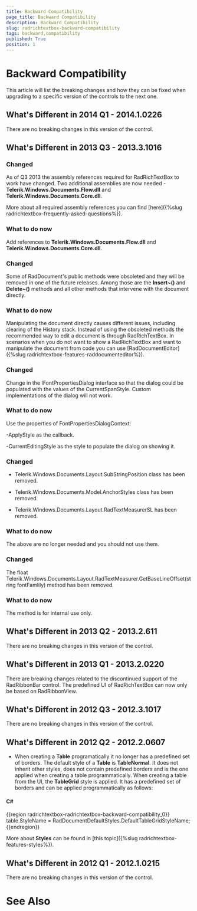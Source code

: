 ```yaml
---
title: Backward Compatibility
page_title: Backward Compatibility
description: Backward Compatibility
slug: radrichtextbox-backward-compatibility
tags: backward,compatibility
published: True
position: 1
---
```


# Backward Compatibility



This article will list the breaking changes and how they can be fixed when upgrading to a specific version of the controls to the next one.

## What's Different in 2014 Q1 - 2014.1.0226

There are no breaking changes in this version of the control.

## What's Different in 2013 Q3 - 2013.3.1016

### Changed

As of Q3 2013 the assembly references required for RadRichTextBox to work have changed. Two additional assemblies are now needed -
              __Telerik.Windows.Documents.Flow.dll__ and __Telerik.Windows.Documents.Core.dll__.
            

More about all required assembly references you can find [here]({%slug radrichtextbox-frequently-asked-questions%}).
            

### What to do now

Add references to __Telerik.Windows.Documents.Flow.dll__ and __Telerik.Windows.Documents.Core.dll__.
            

### Changed

Some of RadDocument's public methods were obsoleted and they will be removed in one of the future releases. Among those are the
              __Insert~()__ and __Delete~()__ methods and all other methods that intervene with the document directly.
            

### What to do now

Manipulating the document directly causes different issues, including clearing of the History stack. Instead of using the obsoleted methods the
              recommended way to edit a document is through RadRichTextBox. In scenarios when you do not want to show a RadRichTextBox and want to manipulate the
              document from code you can use [RadDocumentEditor]({%slug radrichtextbox-features-raddocumenteditor%}).
            

### Changed

Change in the IFontPropertiesDialog interface so that the dialog could be populated with the values of the CurrentSpanStyle. Custom implementations of
              the dialog will not work.
            

### What to do now

Use the properties of FontPropertiesDialogContext:
            

-ApplyStyle as the callback.
            

-CurrentEditingStyle as the style to populate the dialog on showing it.
            

### Changed

* Telerik.Windows.Documents.Layout.SubStringPosition class has been removed.

* Telerik.Windows.Documents.Model.AnchorStyles class has been removed.

* Telerik.Windows.Documents.Layout.RadTextMeasurerSL has been removed.

### What to do now

The above are no longer needed and you should not use them.

### Changed

The float Telerik.Windows.Documents.Layout.RadTextMeasurer.GetBaseLineOffset(string fontFamlily) method has been removed.

### What to do now

The method is for internal use only.

## What's Different in 2013 Q2 - 2013.2.611

There are no breaking changes in this version of the control.

## What's Different in 2013 Q1 - 2013.2.0220

There are breaking changes related to the discontinued support of the RadRibbonBar control. The predefined UI of RadRichTextBox can now only be based on RadRibbonView.

## What's Different in 2012 Q3 - 2012.3.1017

There are no breaking changes in this version of the control.

## What's Different in 2012 Q2 - 2012.2.0607

* When creating a __Table__ programatically it no longer has a predefined set of borders.
            The default style of a __Table__ is __TableNormal__. It does not inherit other styles, does not contain predefined borders and is the one applied when creating a table programmatically.
            When creating a table from the UI, the __TableGrid__ style is applied. It has a predefined set of borders and can be applied programmatically as follows:
            

#### __C#__

{{region radrichtextbox-radrichtextbox-backward-compatibility_0}}
	        table.StyleName = RadDocumentDefaultStyles.DefaultTableGridStyleName;
	{{endregion}}

More about __Styles__ can be found in [this topic]({%slug radrichtextbox-features-styles%}).
            

## What's Different in 2012 Q1 - 2012.1.0215

There are no breaking changes in this version of the control.

# See Also
